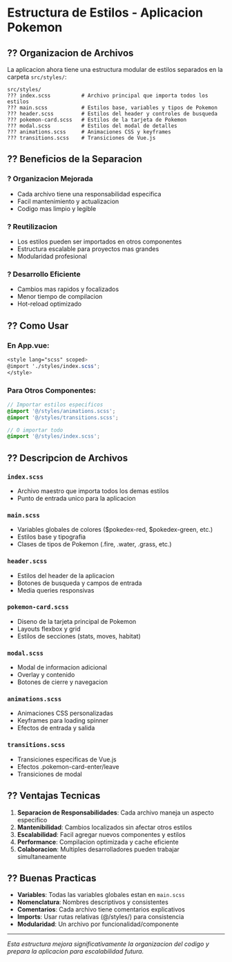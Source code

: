 # Estructura de Estilos - Aplicacion Pokemon

## ?? Organizacion de Archivos

La aplicacion ahora tiene una estructura modular de estilos separados en la carpeta `src/styles/`:

```
src/styles/
??? index.scss          # Archivo principal que importa todos los estilos
??? main.scss           # Estilos base, variables y tipos de Pokemon
??? header.scss         # Estilos del header y controles de busqueda
??? pokemon-card.scss   # Estilos de la tarjeta de Pokemon
??? modal.scss          # Estilos del modal de detalles
??? animations.scss     # Animaciones CSS y keyframes
??? transitions.scss    # Transiciones de Vue.js
```

## ?? Beneficios de la Separacion

### ? **Organizacion Mejorada**
- Cada archivo tiene una responsabilidad especifica
- Facil mantenimiento y actualizacion
- Codigo mas limpio y legible

### ? **Reutilizacion**
- Los estilos pueden ser importados en otros componentes
- Estructura escalable para proyectos mas grandes
- Modularidad profesional

### ? **Desarrollo Eficiente**
- Cambios mas rapidos y focalizados
- Menor tiempo de compilacion
- Hot-reload optimizado

## ?? Como Usar

### **En App.vue:**
```scss
<style lang="scss" scoped>
@import './styles/index.scss';
</style>
```

### **Para Otros Componentes:**
```scss
// Importar estilos especificos
@import '@/styles/animations.scss';
@import '@/styles/transitions.scss';

// O importar todo
@import '@/styles/index.scss';
```

## ?? Descripcion de Archivos

### **`index.scss`**
- Archivo maestro que importa todos los demas estilos
- Punto de entrada unico para la aplicacion

### **`main.scss`**
- Variables globales de colores ($pokedex-red, $pokedex-green, etc.)
- Estilos base y tipografia
- Clases de tipos de Pokemon (.fire, .water, .grass, etc.)

### **`header.scss`**
- Estilos del header de la aplicacion
- Botones de busqueda y campos de entrada
- Media queries responsivas

### **`pokemon-card.scss`**
- Diseno de la tarjeta principal de Pokemon
- Layouts flexbox y grid
- Estilos de secciones (stats, moves, habitat)

### **`modal.scss`**
- Modal de informacion adicional
- Overlay y contenido
- Botones de cierre y navegacion

### **`animations.scss`**
- Animaciones CSS personalizadas
- Keyframes para loading spinner
- Efectos de entrada y salida

### **`transitions.scss`**
- Transiciones especificas de Vue.js
- Efectos .pokemon-card-enter/leave
- Transiciones de modal

## ?? Ventajas Tecnicas

1. **Separacion de Responsabilidades**: Cada archivo maneja un aspecto especifico
2. **Mantenibilidad**: Cambios localizados sin afectar otros estilos
3. **Escalabilidad**: Facil agregar nuevos componentes y estilos
4. **Performance**: Compilacion optimizada y cache eficiente
5. **Colaboracion**: Multiples desarrolladores pueden trabajar simultaneamente

## ?? Buenas Practicas

- **Variables**: Todas las variables globales estan en `main.scss`
- **Nomenclatura**: Nombres descriptivos y consistentes
- **Comentarios**: Cada archivo tiene comentarios explicativos
- **Imports**: Usar rutas relativas (@/styles/) para consistencia
- **Modularidad**: Un archivo por funcionalidad/componente

---

*Esta estructura mejora significativamente la organizacion del codigo y prepara la aplicacion para escalabilidad futura.*
